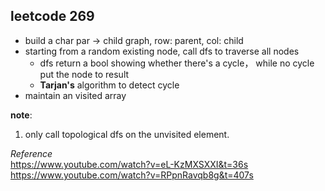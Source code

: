 leetcode 269
---------------------
- build a char par -> child graph, row: parent, col: child
- starting from a random existing node, call dfs to traverse all nodes
  - dfs return a bool showing whether there's a cycle， while no cycle put the node to result
  - **Tarjan's** algorithm to detect cycle
 - maintain an visited array
 
 **note**:
 1. only call topological dfs on the unvisited element.
 
*Reference*<br/>
https://www.youtube.com/watch?v=eL-KzMXSXXI&t=36s<br/>
https://www.youtube.com/watch?v=RPpnRavqb8g&t=407s
